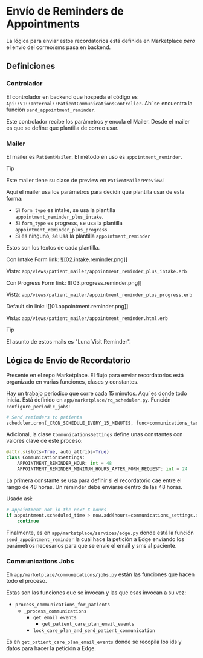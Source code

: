 # Envío de Reminders de Appointments

La lógica para enviar estos recordatorios está definida en Marketplace _pero_ el envío del correo/sms pasa en backend.

## Definiciones

### Controlador

El controlador en backend que hospeda el código es `Api::V1::Internal::PatientCommunicationsController`. Ahí se encuentra la función `send_appointment_reminder`.

Este controlador recibe los parámetros y encola el Mailer. Desde el mailer es que se define que plantilla de correo usar.

### Mailer

El mailer es `PatientMailer`. El método en uso es `appointment_reminder`.

> [!Tip]
> Este mailer tiene su clase de preview en `PatientMailerPreview`.i

Aquí el mailer usa los parámetros para decidir que plantilla usar de esta forma:

- Si `form_type` es intake, se usa la plantilla `appointment_reminder_plus_intake`.
- Si `form_type` es progress, se usa la plantilla `appointment_reminder_plus_progress`
- Si es ninguno, se usa la plantilla `appointment_reminder`

Estos son los textos de cada plantilla.

Con Intake Form link:
![[02.intake.reminder.png]]

Vista: `app/views/patient_mailer/appointment_reminder_plus_intake.erb`

Con Progress Form link:
![[03.progress.reminder.png]]

Vista: `app/views/patient_mailer/appointment_reminder_plus_progress.erb`

Default sin link:
![[01.appointment.reminder.png]]

Vista: `app/views/patient_mailer/appointment_reminder.html.erb`

> [!Tip]
> El asunto de estos mails es "Luna Visit Reminder".

## Lógica de Envío de Recordatorio

Presente en el repo Marketplace. El flujo para enviar recordatorios está organizado en varias funciones, clases y constantes.

Hay un trabajo periodico que corre cada 15 minutos. Aquí es donde todo inicia. Está definido en `app/marketplace/rq_scheduler.py`. Función `configure_periodic_jobs`:
```python
# Send reminders to patients
scheduler.cron(_CRON_SCHEDULE_EVERY_15_MINUTES, func=communications_tasks.process_communications, use_local_timezone=True, timeout=850)
```

Adicional, la clase `CommunicationsSettings` define unas constantes con valores clave de este proceso:
```python
@attr.s(slots=True, auto_attribs=True)
class CommunicationsSettings:
    APPOINTMENT_REMINDER_HOUR: int = 48
    APPOINTMENT_REMINDER_MINIMUM_HOURS_AFTER_FORM_REQUEST: int = 24
```

La primera constante se usa para definir si el recordatorio cae entre el rango de 48 horas. Un reminder debe enviarse dentro de las 48 horas.

Usado así:
```python
# appointment not in the next X hours
if appointment.scheduled_time > now.add(hours=communications_settings.appointment_reminder_hour):
    continue
```

Finalmente, es en `app/marketplace/services/edge.py` donde está la función `send_appointment_reminder` la cual hace la petición a Edge enviando los parámetros necesarios para que se envíe el email y sms al paciente.

### Communications Jobs

En `app/marketplace/communications/jobs.py` están las funciones que hacen todo el proceso.

Estas son las funciones que se invocan y las que esas invocan a su vez:
- `process_communications_for_patients`
	- `_process_communications`
		- `get_email_events`
			- `get_patient_care_plan_email_events`
		- `lock_care_plan_and_send_patient_communication`

Es en `get_patient_care_plan_email_events` donde se recopila los ids y datos para hacer la petición a Edge.